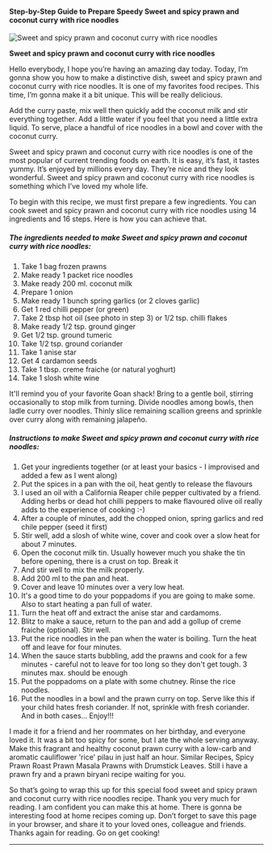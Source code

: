             

#### Step-by-Step Guide to Prepare Speedy Sweet and spicy prawn and coconut curry with rice noodles

![Sweet and spicy prawn and coconut curry with rice noodles](https://img-global.cpcdn.com/recipes/9b224813e6ac85f9/751x532cq70/sweet-and-spicy-prawn-and-coconut-curry-with-rice-noodles-recipe-main-photo.jpg)

**Sweet and spicy prawn and coconut curry with rice noodles**

Hello everybody, I hope you’re having an amazing day today. Today, I’m gonna show you how to make a distinctive dish, sweet and spicy prawn and coconut curry with rice noodles. It is one of my favorites food recipes. This time, I’m gonna make it a bit unique. This will be really delicious.

Add the curry paste, mix well then quickly add the coconut milk and stir everything together. Add a little water if you feel that you need a little extra liquid. To serve, place a handful of rice noodles in a bowl and cover with the coconut curry.

Sweet and spicy prawn and coconut curry with rice noodles is one of the most popular of current trending foods on earth. It is easy, it’s fast, it tastes yummy. It’s enjoyed by millions every day. They’re nice and they look wonderful. Sweet and spicy prawn and coconut curry with rice noodles is something which I’ve loved my whole life.

To begin with this recipe, we must first prepare a few ingredients. You can cook sweet and spicy prawn and coconut curry with rice noodles using 14 ingredients and 16 steps. Here is how you can achieve that.

##### The ingredients needed to make Sweet and spicy prawn and coconut curry with rice noodles:

1.  Take 1 bag frozen prawns
2.  Make ready 1 packet rice noodles
3.  Make ready 200 ml. coconut milk
4.  Prepare 1 onion
5.  Make ready 1 bunch spring garlics (or 2 cloves garlic)
6.  Get 1 red chilli pepper (or green)
7.  Take 2 tbsp hot oil (see photo in step 3) or 1/2 tsp. chilli flakes
8.  Make ready 1/2 tsp. ground ginger
9.  Get 1/2 tsp. ground tumeric
10.  Take 1/2 tsp. ground coriander
11.  Take 1 anise star
12.  Get 4 cardamon seeds
13.  Take 1 tbsp. creme fraiche (or natural yoghurt)
14.  Take 1 slosh white wine

It'll remind you of your favorite Goan shack! Bring to a gentle boil, stirring occasionally to stop milk from turning. Divide noodles among bowls, then ladle curry over noodles. Thinly slice remaining scallion greens and sprinkle over curry along with remaining jalapeño.

##### Instructions to make Sweet and spicy prawn and coconut curry with rice noodles:

1.  Get your ingredients together (or at least your basics - I improvised and added a few as I went along)
2.  Put the spices in a pan with the oil, heat gently to release the flavours
3.  I used an oil with a California Reaper chile pepper cultivated by a friend. Adding herbs or dead hot chilli peppers to make flavoured olive oil really adds to the experience of cooking :-)
4.  After a couple of minutes, add the chopped onion, spring garlics and red chile pepper (seed it first)
5.  Stir well, add a slosh of white wine, cover and cook over a slow heat for about 7 minutes.
6.  Open the coconut milk tin. Usually however much you shake the tin before opening, there is a crust on top. Break it
7.  And stir well to mix the milk properly.
8.  Add 200 ml to the pan and heat.
9.  Cover and leave 10 minutes over a very low heat.
10.  It's a good time to do your poppadoms if you are going to make some. Also to start heating a pan full of water.
11.  Turn the heat off and extract the anise star and cardamoms.
12.  Blitz to make a sauce, return to the pan and add a gollup of creme fraiche (optional). Stir well.
13.  Put the rice noodles in the pan when the water is boiling. Turn the heat off and leave for four minutes.
14.  When the sauce starts bubbling, add the prawns and cook for a few minutes - careful not to leave for too long so they don't get tough. 3 minutes max. should be enough
15.  Put the poppadoms on a plate with some chutney. Rinse the rice noodles.
16.  Put the noodles in a bowl and the prawn curry on top. Serve like this if your child hates fresh coriander. If not, sprinkle with fresh coriander. And in both cases… Enjoy!!!

I made it for a friend and her roommates on her birthday, and everyone loved it. It was a bit too spicy for some, but I ate the whole serving anyway. Make this fragrant and healthy coconut prawn curry with a low-carb and aromatic cauliflower 'rice' pilau in just half an hour. Similar Recipes, Spicy Prawn Roast Prawn Masala Prawns with Drumstick Leaves. Still i have a prawn fry and a prawn biryani recipe waiting for you.

So that’s going to wrap this up for this special food sweet and spicy prawn and coconut curry with rice noodles recipe. Thank you very much for reading. I am confident you can make this at home. There is gonna be interesting food at home recipes coming up. Don’t forget to save this page in your browser, and share it to your loved ones, colleague and friends. Thanks again for reading. Go on get cooking!

* * *